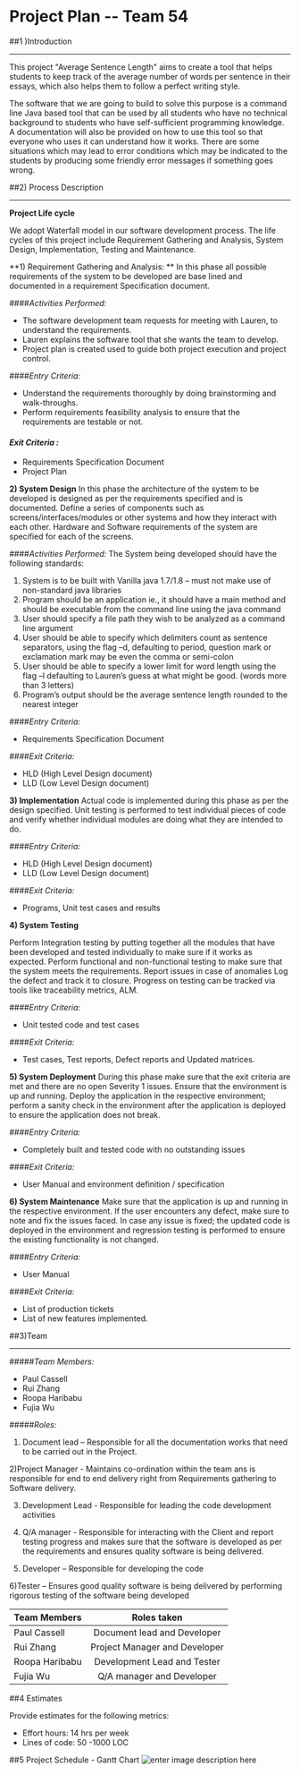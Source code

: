 # **Project Plan -- Team 54**

##1 )Introduction


----------


This project "Average Sentence Length" aims to create a tool that helps students to keep track of the average number of words per sentence in their essays, which also helps them to follow a perfect writing style.

The software that we are going to build to solve this purpose is a command line Java based tool that can be used by all students who have no technical background to students who have self-sufficient programming knowledge. A documentation will also be provided on how to use this tool so that everyone who uses it can understand how it works. There are some situations which may lead to error conditions which may be indicated to the students by producing some friendly error messages if something goes wrong.

##2) Process Description


----------


**Project Life cycle**

We adopt Waterfall model in our software development process. The life cycles of this project include Requirement Gathering and Analysis, System Design, Implementation, Testing and Maintenance.

**1) Requirement Gathering and Analysis: **
In this phase all possible requirements of the system to be developed are base lined and documented in a requirement Specification document. 

####*Activities Performed:*
- The software development team requests for meeting with Lauren, to understand the requirements.
- Lauren explains the software tool that she wants the team to develop.
- Project plan is created used to guide both project execution and project control.

####*Entry Criteria:*
- Understand the requirements thoroughly by doing brainstorming and walk-throughs.
- Perform requirements feasibility analysis to ensure that the requirements are testable or not.

#### *Exit Criteria :*
- Requirements Specification Document
-  Project Plan

**2) System Design**
In this phase the architecture of the system to be developed is designed as per the requirements specified and is documented.
Define a series of components such as screens/interfaces/modules or other systems and how they interact with each other.
Hardware and Software requirements of the system are specified for each of the screens.

####*Activities Performed:*
The System being developed should have the following standards:

1) System is to be built with Vanilla java 1.7/1.8  – must not make use of non-standard java libraries
2) Program should be an application ie., it should have a main method and should be executable from the command line using the java command
3) User should specify a file path they wish to be analyzed as a command line argument
4) User should be able to specify which delimiters count as sentence separators, using the flag –d, defaulting to period, question mark or exclamation mark may be even the comma or semi-colon
5) User should be able to specify a lower limit for word length using the flag –l defaulting to Lauren’s guess at what might be good. (words more than 3 letters)
6) Program’s output should be the average sentence length rounded to the nearest integer

####*Entry Criteria:*
- Requirements Specification Document

####*Exit Criteria:*
- HLD (High Level Design document)
- LLD (Low Level Design document)

**3) Implementation**
Actual code is implemented during this phase as per the design specified. Unit testing is performed to test individual pieces of code and verify whether individual modules are doing what they are intended to do.

####*Entry Criteria:*

- HLD (High Level Design document)
- LLD (Low Level Design document)

####*Exit Criteria:*
- Programs, Unit test cases and results

**4) System Testing**

Perform Integration testing by putting together all the modules that have been developed and tested individually to make sure if it works as expected. Perform functional and non-functional testing to make sure that the system meets the requirements. Report issues in case of anomalies Log the defect and track it to closure. Progress on testing can be tracked via tools like traceability metrics, ALM.


####*Entry Criteria:*
- Unit tested code and test cases

####*Exit Criteria:*
- Test cases, Test reports, Defect reports and Updated matrices.

**5) System Deployment**
During this phase make sure that the exit criteria are met and there are no open Severity 1 issues. Ensure that the environment is up and running. Deploy the application in the respective environment; perform a sanity check in the environment after the application is deployed to ensure the application does not break.

####*Entry Criteria:*
- Completely built and tested code with no outstanding issues

####*Exit Criteria:*
- User Manual and environment definition / specification

**6) System Maintenance**
Make sure that the application is up and running in the respective environment. If the user encounters any defect, make sure to note and fix the issues faced. In case any issue is fixed; the updated code is deployed in the environment and regression testing is performed to ensure the existing functionality is not changed. 

####*Entry Criteria:*
- User Manual

####*Exit Criteria:*
- List of production tickets
- List of new features implemented.

##3)Team


----------


#####*Team Members:*
- Paul Cassell
- Rui Zhang
- Roopa Haribabu
- Fujia Wu

#####*Roles:*
1) Document lead – Responsible for all the documentation works that need to be carried out in the Project.

2)Project Manager - Maintains co-ordination within the team ans is responsible for end to end delivery right from Requirements gathering to Software delivery.

3) Development Lead - Responsible for leading the code development activities

4) Q/A manager - Responsible for interacting with the Client and report testing progress and makes sure that the software is developed as per the requirements and ensures quality software is being delivered.

5) Developer – Responsible for developing the code

6)Tester – Ensures good quality software is being delivered by performing rigorous testing of the software being developed


| Team Members| 	Roles taken| 
| ------------|:-------------:| 
| Paul Cassell| Document lead and Developer |
| Rui Zhang   | Project Manager and Developer|
| Roopa Haribabu| Development Lead and Tester|
| Fujia Wu      | Q/A manager and Developer|


##4 Estimates

Provide estimates for the following metrics:

- Effort hours: 14 hrs per week
- Lines of code: 50 -1000 LOC

##5 Project Schedule - Gantt Chart
![enter image description here](https://lh3.googleusercontent.com/kel9uHojlSfUZZdoqWmMrDhryyl0QWuBGrgPEJXOZ3CDiSZaaYsRYLs1vdEVLyn7bBM=s0 "Gantt Chart_Project1.png")
